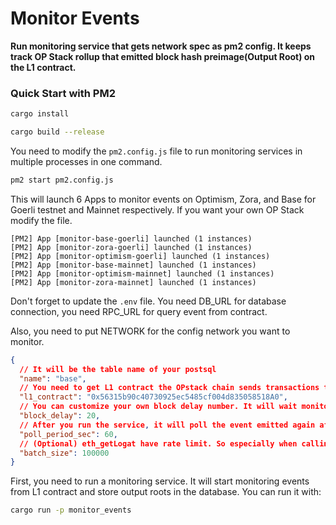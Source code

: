 # Monitor Events

**Run monitoring service that gets network spec as pm2 config. It keeps track OP Stack rollup that emitted block hash preimage(Output Root) on the L1 contract.**

### Quick Start with PM2

```sh
cargo install
```

```sh
cargo build --release
```

You need to modify the `pm2.config.js` file to run monitoring services in multiple processes in one command.

```sh
pm2 start pm2.config.js
```

This will launch 6 Apps to monitor events on Optimism, Zora, and Base for Goerli testnet and Mainnet respectively. If you want your own OP Stack modify the file.

```
[PM2] App [monitor-base-goerli] launched (1 instances)
[PM2] App [monitor-zora-goerli] launched (1 instances)
[PM2] App [monitor-optimism-goerli] launched (1 instances)
[PM2] App [monitor-base-mainnet] launched (1 instances)
[PM2] App [monitor-optimism-mainnet] launched (1 instances)
[PM2] App [monitor-zora-mainnet] launched (1 instances)
```

Don't forget to update the `.env` file. You need DB_URL for database connection, you need RPC_URL for query event from contract.

Also, you need to put NETWORK for the config network you want to monitor.

```json
{
  // It will be the table name of your postsql
  "name": "base",
  // You need to get L1 contract the OPstack chain sends transactions to settle.
  "l1_contract": "0x56315b90c40730925ec5485cf004d835058518A0",
  // You can customize your own block delay number. It will wait monitoring service to get a more finalized block.
  "block_delay": 20,
  // After you run the service, it will poll the event emitted again after the second below.
  "poll_period_sec": 60,
  // (Optional) eth_getLogat have rate limit. So especially when calling like base_goerli or optimism_goerli, if you don't batch the request, will face an error. If you don't put any parameter default will be the latest block number.
  "batch_size": 100000
}
```

First, you need to run a monitoring service. It will start monitoring events from L1 contract and store output roots in the database. You can run it with:

```sh
cargo run -p monitor_events
```
